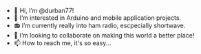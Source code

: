 - 👋 Hi, I’m @durban77!
- 👀 I’m interested in Arduino and mobile application projects.
- 📻 I’m currently really into ham radio, escpecially shortwave.
- 💞️ I’m looking to collaborate on making this world a better place!
- 📫 How to reach me, it's so easy...

<!---
durban77/durban77 is a ✨ special ✨ repository because its `README.md` (this file) appears on your GitHub profile.
You can click the Preview link to take a look at your changes.
--->
